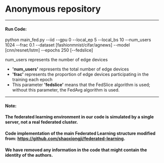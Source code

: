 # Anonymous repository

------


#### Run Code:

python main_fed.py --iid   --gpu 0 --local_ep 5 --local_bs 10  --num_users 1024 --frac 0.1 --dataset [fashionmnist/cifar/agnews]  --model [cnn/resnet/lstm] --epochs 250 [--fedslice]

num_users represents the number of edge devices

- **'num_users'**  represents the total number of edge devices 
- **'frac'** represents  the proportion of edge devices participating in the training each epoch
- This parameter **'fedslice'** means that the FedSlice algorithm is used; without this parameter, the FedAvg algorithm is used.

------

#### Note: 

#### 		The federated learning environment in our code is simulated by a single server, not a real federated cluster.

#### 	Code implementation of the main Federated Learning structure modified from: https://github.com/shaoxiongji/federated-learning.

#### We have removed any information in the code that might contain the identity of the authors.
​			
